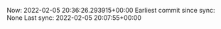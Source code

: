 Now: 2022-02-05 20:36:26.293915+00:00 Earliest commit since sync: None Last sync: 2022-02-05 20:07:55+00:00
